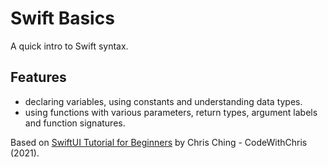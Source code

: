# Swift Basics

A quick intro to Swift syntax.

## Features

- declaring variables, using constants and understanding data types.
- using functions with various parameters, return types, argument labels and function signatures.

Based on [SwiftUI Tutorial for Beginners](https://www.youtube.com/watch?v=F2ojC6TNwws) by Chris Ching - CodeWithChris (2021).
